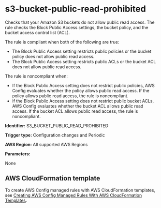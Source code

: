 # s3\-bucket\-public\-read\-prohibited<a name="s3-bucket-public-read-prohibited"></a>

Checks that your Amazon S3 buckets do not allow public read access\. The rule checks the Block Public Access settings, the bucket policy, and the bucket access control list \(ACL\)\.

 The rule is compliant when both of the following are true:
+ The Block Public Access setting restricts public policies or the bucket policy does not allow public read access\.
+ The Block Public Access setting restricts public ACLs or the bucket ACL does not allow public read access\.

The rule is noncompliant when:
+ If the Block Public Access setting does not restrict public policies, AWS Config evaluates whether the policy allows public read access\. If the policy allows public read access, the rule is noncompliant\.
+ If the Block Public Access setting does not restrict public bucket ACLs, AWS Config evaluates whether the bucket ACL allows public read access\. If the bucket ACL allows public read access, the rule is noncompliant\.

**Identifier:** S3\_BUCKET\_PUBLIC\_READ\_PROHIBITED

**Trigger type:** Configuration changes and Periodic

**AWS Region:** All supported AWS Regions

**Parameters:**

None  


## AWS CloudFormation template<a name="w24aac11c29c17d313c23"></a>

To create AWS Config managed rules with AWS CloudFormation templates, see [Creating AWS Config Managed Rules With AWS CloudFormation Templates](aws-config-managed-rules-cloudformation-templates.md)\.